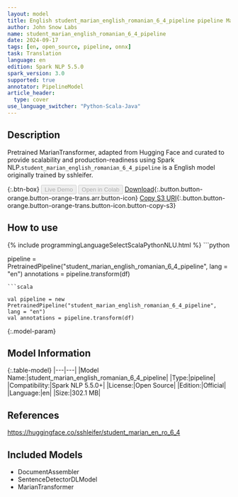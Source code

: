 ```yaml
---
layout: model
title: English student_marian_english_romanian_6_4_pipeline pipeline MarianTransformer from sshleifer
author: John Snow Labs
name: student_marian_english_romanian_6_4_pipeline
date: 2024-09-17
tags: [en, open_source, pipeline, onnx]
task: Translation
language: en
edition: Spark NLP 5.5.0
spark_version: 3.0
supported: true
annotator: PipelineModel
article_header:
  type: cover
use_language_switcher: "Python-Scala-Java"
---
```


## Description

Pretrained MarianTransformer, adapted from Hugging Face and curated to provide scalability and production-readiness using Spark NLP.`student_marian_english_romanian_6_4_pipeline` is a English model originally trained by sshleifer.

{:.btn-box}
<button class="button button-orange" disabled>Live Demo</button>
<button class="button button-orange" disabled>Open in Colab</button>
[Download](https://s3.amazonaws.com/auxdata.johnsnowlabs.com/public/models/student_marian_english_romanian_6_4_pipeline_en_5.5.0_3.0_1726598599899.zip){:.button.button-orange.button-orange-trans.arr.button-icon}
[Copy S3 URI](s3://auxdata.johnsnowlabs.com/public/models/student_marian_english_romanian_6_4_pipeline_en_5.5.0_3.0_1726598599899.zip){:.button.button-orange.button-orange-trans.button-icon.button-copy-s3}

## How to use



<div class="tabs-box" markdown="1">
{% include programmingLanguageSelectScalaPythonNLU.html %}
```python

pipeline = PretrainedPipeline("student_marian_english_romanian_6_4_pipeline", lang = "en")
annotations =  pipeline.transform(df)   

```
```scala

val pipeline = new PretrainedPipeline("student_marian_english_romanian_6_4_pipeline", lang = "en")
val annotations = pipeline.transform(df)

```
</div>

{:.model-param}
## Model Information

{:.table-model}
|---|---|
|Model Name:|student_marian_english_romanian_6_4_pipeline|
|Type:|pipeline|
|Compatibility:|Spark NLP 5.5.0+|
|License:|Open Source|
|Edition:|Official|
|Language:|en|
|Size:|302.1 MB|

## References

https://huggingface.co/sshleifer/student_marian_en_ro_6_4

## Included Models

- DocumentAssembler
- SentenceDetectorDLModel
- MarianTransformer